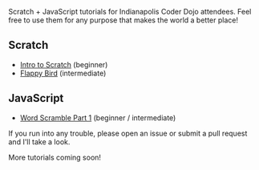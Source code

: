 Scratch + JavaScript tutorials for Indianapolis Coder Dojo attendees. Feel free to use them for any purpose that makes the world a better place!

## Scratch

* [Intro to Scratch](https://github.com/shipstar/tutorials/blob/master/intro_to_scratch/tutorial.md) (beginner)
* [Flappy Bird](https://github.com/shipstar/tutorials/blob/master/flappy_bird_scratch/tutorial.md) (intermediate)

## JavaScript

* [Word Scramble Part 1](https://github.com/shipstar/tutorials/blob/master/word_scramble/tutorial.md) (beginner / intermediate)

If you run into any trouble, please open an issue or submit a pull request and I'll take a look.

More tutorials coming soon!
